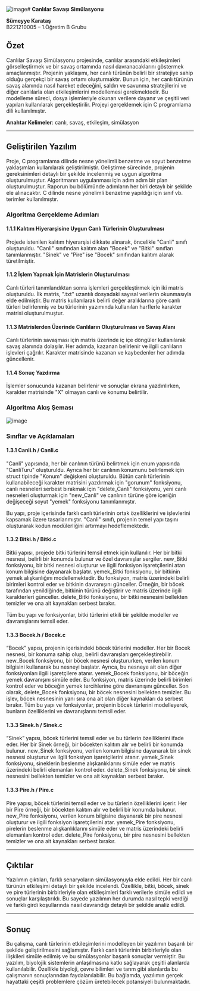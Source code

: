 ![image](https://github.com/user-attachments/assets/7308e998-a990-43b9-8141-b8d17c3e9065)# **Canlılar Savaşı Simülasyonu**

**Sümeyye Karataş**  
B221210005 – 1.Öğretim B Grubu  

## **Özet**

Canlılar Savaşı Simülasyonu projesinde, canlılar arasındaki etkileşimleri görselleştirmek ve bir savaş ortamında nasıl davranacaklarını göstermek amaçlanmıştır. Projenin yaklaşımı, her canlı türünün belirli bir stratejiye sahip olduğu gerçekçi bir savaş ortamı oluşturmaktır. Bunun için, her canlı türünün savaş alanında nasıl hareket edeceğini, saldırı ve savunma stratejilerini ve diğer canlılarla olan etkileşimlerini modellemesi gerekmektedir. Bu modelleme süreci, dosya işlemleriyle okunan verilere dayanır ve çeşitli veri yapıları kullanılarak gerçekleştirilir. Projeyi gerçeklemek için C programlama dili kullanılmıştır.

**Anahtar Kelimeler**: canlı, savaş, etkileşim, simülasyon  

---

## **Geliştirilen Yazılım**

Proje, C programlama dilinde nesne yönelimli benzetme ve soyut benzetme yaklaşımları kullanılarak geliştirilmiştir. Geliştirme sürecinde, projenin gereksinimleri detaylı bir şekilde incelenmiş ve uygun algoritma oluşturulmuştur. Algoritmanın uygulanması için adım adım bir plan oluşturulmuştur. Raporun bu bölümünde adımların her biri detaylı bir şekilde ele alınacaktır. C dilinde nesne yönelimli benzetme yapıldığı için sınıf vb. terimler kullanılmıştır.

### **Algoritma Gerçekleme Adımları**

#### **1.1.1 Kalıtım Hiyerarşisine Uygun Canlı Türlerinin Oluşturulması**

Projede istenilen kalıtım hiyerarşisi dikkate alınarak, öncelikle "Canli" sınıfı oluşturuldu. "Canli" sınıfından kalıtım alan "Bocek" ve "Bitki" sınıfları tanımlanmıştır. "Sinek" ve "Pire" ise "Bocek" sınıfından kalıtım alarak türetilmiştir.

#### **1.1.2 İşlem Yapmak İçin Matrislerin Oluşturulması**

Canlı türleri tanımlandıktan sonra işlemleri gerçekleştirmek için iki matris oluşturuldu. İlk matris, ".txt" uzantılı dosyadaki sayısal verilerin okunmasıyla elde edilmiştir. Bu matris kullanılarak belirli değer aralıklarına göre canlı türleri belirlenmiş ve bu türlerinin yazımında kullanılan harflerle karakter matrisi oluşturulmuştur.

#### **1.1.3 Matrislerden Üzerinde Canlıların Oluşturulması ve Savaş Alanı**

Canlı türlerinin savaşması için matris üzerinde iç içe döngüler kullanılarak savaş alanında dolaşılır. Her adımda, kazanan belirlenir ve ilgili canlıların işlevleri çağrılır. Karakter matrisinde kazanan ve kaybedenler her adımda güncellenir.

#### **1.1.4 Sonuç Yazdırma**

İşlemler sonucunda kazanan belirlenir ve sonuçlar ekrana yazdırılırken, karakter matrisinde "X" olmayan canlı ve konumu belirtilir.

### **Algoritma Akış Şeması**

![image](https://github.com/user-attachments/assets/78d04133-f8d2-468f-8d62-a394cff1b197)

### **Sınıflar ve Açıklamaları**

#### **1.3.1 Canli.h / Canli.c**

"Canli" yapısında, her bir canlının türünü belirtmek için enum yapısında "CanliTuru" oluşturuldu. Ayrıca her bir canlının konumunu belirlemek için struct tipinde "Konum" değişkeni oluşturuldu. Bütün canlı türlerinin kullanabileceği karakter matrisini yazdırmak için "gorunum" fonksiyonu, canlı nesneleri serbest bırakmak için "delete_Canli" fonksiyonu, yeni canlı nesneleri oluşturmak için "new_Canli" ve canlının türüne göre içeriğin değişeceği soyut "yemek" fonksiyonu tanımlanmıştır.  

Bu yapı, proje içerisinde farklı canlı türlerinin ortak özelliklerini ve işlevlerini kapsamak üzere tasarlanmıştır. "Canli" sınıfı, projenin temel yapı taşını oluşturarak kodun modülerliğini artırmayı hedeflemektedir.

#### **1.3.2 Bitki.h / Bitki.c**

Bitki yapısı, projede bitki türlerini temsil etmek için kullanılır. Her bir bitki nesnesi, belirli bir konumda bulunur ve özel davranışlar sergiler. new_Bitki fonksiyonu, bir bitki nesnesi oluşturur ve ilgili fonksiyon işaretçilerini atan konum bilgisine dayanarak başlatır. yemek_Bitki fonksiyonu, bir bitkinin yemek alışkanlığını modellemektedir. Bu fonksiyon, matris üzerindeki belirli birimleri kontrol eder ve bitkinin davranışını günceller. Örneğin, bir böcek tarafından yenildiğinde, bitkinin türünü değiştirir ve matris üzerinde ilgili karakterleri günceller. delete_Bitki fonksiyonu, bir bitki nesnesini bellekten temizler ve ona ait kaynakları serbest bırakır.  

Tüm bu yapı ve fonksiyonlar, bitki türlerini etkili bir şekilde modeller ve davranışlarını temsil eder.

#### **1.3.3 Bocek.h / Bocek.c**

“Bocek” yapısı, projenin içerisindeki böcek türlerini modeller. Her bir Bocek nesnesi, bir konuma sahip olup, belirli davranışları gerçekleştirebilir. new_Bocek fonksiyonu, bir böcek nesnesi oluştururken, verilen konum bilgisini kullanarak bu nesneyi başlatır. Ayrıca, bu nesneye ait olan diğer fonksiyonları ilgili işaretçilere atanır. yemek_Bocek fonksiyonu, bir böceğin yemek davranışını simüle eder. Bu fonksiyon, matris üzerinde belirli birimleri kontrol eder ve böceğin yemek tercihlerine göre davranışını günceller. Son olarak, delete_Bocek fonksiyonu, bir böcek nesnesini bellekten temizler. Bu işlev, böcek nesnesinin yanı sıra ona ait olan diğer kaynakları da serbest bırakır. Tüm bu yapı ve fonksiyonlar, projenin böcek türlerini modelleyerek, bunların özelliklerini ve davranışlarını temsil eder.

#### **1.3.3 Sinek.h / Sinek.c**

“Sinek” yapısı, böcek türlerini temsil eder ve bu türlerin özelliklerini ifade eder. Her bir Sinek örneği, bir böcekten kalıtım alır ve belirli bir konumda bulunur. new_Sinek fonksiyonu, verilen konum bilgisine dayanarak bir sinek nesnesi oluşturur ve ilgili fonksiyon işaretçilerini atanır. yemek_Sinek fonksiyonu, sineklerin beslenme alışkanlıklarını simüle eder ve matris üzerindeki belirli elemanları kontrol eder. delete_Sinek fonksiyonu, bir sinek nesnesini bellekten temizler ve ona ait kaynakları serbest bırakır.

#### **1.3.3 Pire.h / Pire.c**

Pire yapısı, böcek türlerini temsil eder ve bu türlerin özelliklerini içerir. Her bir Pire örneği, bir böcekten kalıtım alır ve belirli bir konumda bulunur. new_Pire fonksiyonu, verilen konum bilgisine dayanarak bir pire nesnesi oluşturur ve ilgili fonksiyon işaretçilerini atar. yemek_Pire fonksiyonu, pirelerin beslenme alışkanlıklarını simüle eder ve matris üzerindeki belirli elemanları kontrol eder. delete_Pire fonksiyonu, bir pire nesnesini bellekten temizler ve ona ait kaynakları serbest bırakır.

---

## **Çıktılar**

Yazılımın çıktıları, farklı senaryoların simülasyonuyla elde edildi. Her bir canlı türünün etkileşimi detaylı bir şekilde incelendi. Özellikle, bitki, böcek, sinek ve pire türlerinin birbirleriyle olan etkileşimleri farklı verilerle simüle edildi ve sonuçlar karşılaştırıldı. Bu sayede yazılımın her durumda nasıl tepki verdiği ve farklı girdi koşullarında nasıl davrandığı detaylı bir şekilde analiz edildi.

---

## **Sonuç**

Bu çalışma, canlı türlerinin etkileşimlerini modelleyen bir yazılımın başarılı bir şekilde geliştirilmesini sağlamıştır. Farklı canlı türlerinin birbirleriyle olan ilişkileri simüle edilmiş ve bu simülasyonlar başarılı sonuçlar vermiştir. Bu yazılım, biyolojik sistemlerin anlaşılmasına katkı sağlayarak çeşitli alanlarda kullanılabilir. Özellikle biyoloji, çevre bilimleri ve tarım gibi alanlarda bu çalışmanın sonuçlarından faydalanılabilir. Bu bağlamda, yazılımın gerçek hayattaki çeşitli problemlere çözüm üretebilecek potansiyeli bulunmaktadır.
